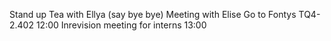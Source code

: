 Stand up
Tea with Ellya (say bye bye)
Meeting with Elise 
Go to Fontys TQ4-2.402  12:00
Inrevision meeting for interns 13:00

